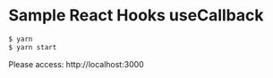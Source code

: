 # Sample React Hooks useCallback

```sh
$ yarn
$ yarn start
```

Please access: http://localhost:3000
